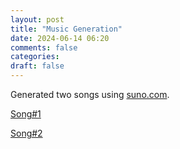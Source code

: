```yaml
---
layout: post
title: "Music Generation"
date: 2024-06-14 06:20
comments: false
categories:
draft: false
---
```


Generated two songs using [suno.com](https://suno.com).


[Song#1](https://suno.com/song/dafcd404-0d69-45fe-9685-66195ad201b1)

[Song#2](https://suno.com/song/db9707e9-6fa6-43f4-b1c3-c2e9c153649a)